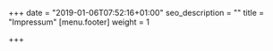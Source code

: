 +++
date = "2019-01-06T07:52:16+01:00"
seo_description = ""
title = "Impressum"
[menu.footer]
weight = 1

+++
